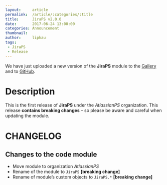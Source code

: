 ```yaml
---
layout:     article
permalink:  /article/:categories/:title
title:      JiraPS v2.0.0
date:       2017-06-24 13:00:00
categories: Announcement
thumbnail:  
author:     lipkau
tags:
 - JiraPS
 - Release
---
```


We have just uploaded a new version of the **JiraPS** module to the [Gallery](https://www.powershellgallery.com/packages/JiraPS/2.0.0.2) and to [GitHub](https://github.com/AtlassianPS/JiraPS/releases/tag/v2.0.0).
<!--more-->

# Description
This is the first release of **JiraPS** under the _AtlassianPS_ organization.
This release **contains breaking changes** – so please be aware and careful when updating the module.

# CHANGELOG
## Changes to the code module
* Move module to organization _AtlassianPS_
* Rename of the module to `JiraPS` **[breaking change]**
* Rename of module’s custom objects to `JiraPS.*` **[breaking change]**

